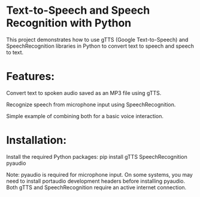 # Text-to-Speech and Speech Recognition with Python

This project demonstrates how to use gTTS (Google Text-to-Speech) and SpeechRecognition libraries in Python to convert text to speech and speech to text.

# Features:

Convert text to spoken audio saved as an MP3 file using gTTS.

Recognize speech from microphone input using SpeechRecognition.

Simple example of combining both for a basic voice interaction.

# Installation:

Install the required Python packages:
pip install gTTS SpeechRecognition pyaudio

Note: pyaudio is required for microphone input. On some systems, you may need to install portaudio development headers before installing pyaudio.
Both gTTS and SpeechRecognition require an active internet connection.
